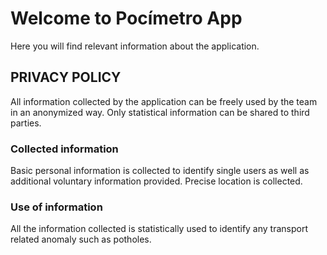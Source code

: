 # Welcome to Pocímetro App

Here you will find relevant information about the application.

## PRIVACY POLICY

All information collected by the application can be freely used by the team in an anonymized way. Only statistical information can be shared to third parties.

### Collected information

Basic personal information is collected to identify single users as well as additional voluntary information provided. Precise location is collected.

### Use of information
All the information collected is statistically used to identify any transport related anomaly such as potholes.








